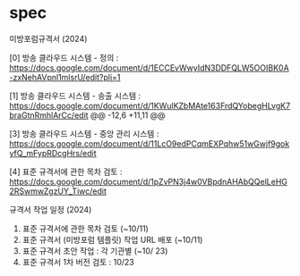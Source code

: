 # spec

미방포럼규격서 (2024)


[0] 방송 클라우드 시스템 - 정의            : https://docs.google.com/document/d/1ECCEvWwyIdN3DDFQLW5OOIBK0A-zxNehAVpnl1mlsrU/edit?pli=1

[1] 방송 클라우드 시스템 - 송출 시스템       : https://docs.google.com/document/d/1KWulKZbMAte163FrdQYobegHLvgK7braGtnRmhlArCc/edit
@@ -12,6 +11,11 @@

[3] 방송 클라우드 시스템 - 중앙 관리 시스템    : https://docs.google.com/document/d/11LcO9edPCqmEXPqhw51wGwjf9gokyfQ_mFypRDcgHrs/edit


[4] 표준 규격서에 관한 목차 검토 : https://docs.google.com/document/d/1pZvPN3j4w0VBpdnAHAbQQelLeHG2RSwmwZgzUY_Tiwc/edit

규격서 작업 일정 (2024)

1. 표준 규격서에 관한 목차 검토       (~10/11)
2. 표준 규격서 (미방포럼 템플릿) 작업 URL 배포 (~10/11)
3. 표준 규격서 초안 작업 : 각 기관별  (~10/ 23)
4. 표준 규격서 1차 버전 검토 : 10/23
